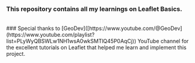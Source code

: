 ### This repository contains all my learnings on Leaflet Basics.
<br>
### Special thanks to [GeoDev]([https://www.youtube.com/@GeoDev](https://www.youtube.com/playlist?list=PLyWyQBSWLw1NH1wsA0wkSMTlQ45P0AqCj)) YouTube channel for the excellent tutorials on Leaflet that helped me learn and implement this project.
